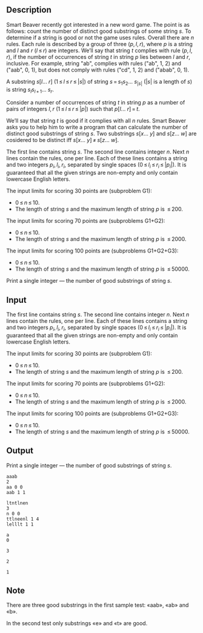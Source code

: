 ## Description

<div><p>Smart Beaver recently got interested in a new word game. The point is as follows: count the number of distinct good substrings of some string <span class="tex-span"><i>s</i></span>. To determine if a string is good or not the game uses rules. Overall there are <span class="tex-span"><i>n</i></span> rules. Each rule is described by a group of three <span class="tex-span">(<i>p</i>, <i>l</i>, <i>r</i>)</span>, where <span class="tex-span"><i>p</i></span> is a string and <span class="tex-span"><i>l</i></span> and <span class="tex-span"><i>r</i></span> <span class="tex-span">(<i>l</i> ≤ <i>r</i>)</span> are integers. We’ll say that string <span class="tex-span"><i>t</i></span> complies with rule <span class="tex-span">(<i>p</i>, <i>l</i>, <i>r</i>)</span>, if the number of occurrences of string <span class="tex-span"><i>t</i></span> in string <span class="tex-span"><i>p</i></span> lies between <span class="tex-span"><i>l</i></span> and <span class="tex-span"><i>r</i></span>, inclusive. For example, string "<span class="tex-font-style-tt">ab</span>", complies with rules ("<span class="tex-font-style-tt">ab</span>", <span class="tex-span">1</span>, <span class="tex-span">2</span>) and ("<span class="tex-font-style-tt">aab</span>", <span class="tex-span">0</span>, <span class="tex-span">1</span>), but does not comply with rules ("<span class="tex-font-style-tt">cd</span>", <span class="tex-span">1</span>, <span class="tex-span">2</span>) and ("<span class="tex-font-style-tt">abab</span>", <span class="tex-span">0</span>, <span class="tex-span">1</span>).</p><p>A <span class="tex-font-style-it">substring</span> <span class="tex-span"><i>s</i>[<i>l</i>... <i>r</i>]</span> <span class="tex-span">(1 ≤ <i>l</i> ≤ <i>r</i> ≤ |<i>s</i>|)</span> of string <span class="tex-span"><i>s</i> = <i>s</i><sub class="lower-index">1</sub><i>s</i><sub class="lower-index">2</sub>... <i>s</i><sub class="lower-index">|<i>s</i>|</sub></span> (<span class="tex-span">|<i>s</i>|</span> is a length of <span class="tex-span"><i>s</i></span>) is string <span class="tex-span"><i>s</i><sub class="lower-index"><i>l</i></sub><i>s</i><sub class="lower-index"><i>l</i> + 1</sub>... <i>s</i><sub class="lower-index"><i>r</i></sub></span>.</p><p>Consider a <span class="tex-font-style-it">number of occurrences </span> of string <span class="tex-span"><i>t</i></span> in string <span class="tex-span"><i>p</i></span> as a number of pairs of integers <span class="tex-span"><i>l</i>, <i>r</i></span> <span class="tex-span">(1 ≤ <i>l</i> ≤ <i>r</i> ≤ |<i>p</i>|)</span> such that <span class="tex-span"><i>p</i>[<i>l</i>... <i>r</i>] = <i>t</i></span>.</p><p>We’ll say that string <span class="tex-span"><i>t</i></span> is good if it complies with all <span class="tex-span"><i>n</i></span> rules. Smart Beaver asks you to help him to write a program that can calculate the number of distinct good substrings of string <span class="tex-span"><i>s</i></span>. Two substrings <span class="tex-span"><i>s</i>[<i>x</i>... <i>y</i>]</span> and <span class="tex-span"><i>s</i>[<i>z</i>... <i>w</i>]</span> are cosidered to be distinct iff <span class="tex-span"><i>s</i>[<i>x</i>... <i>y</i>] ≠ <i>s</i>[<i>z</i>... <i>w</i>]</span>.</p></div><div class="input-specification"><p>The first line contains string <span class="tex-span"><i>s</i></span>. The second line contains integer <span class="tex-span"><i>n</i></span>. Next <span class="tex-span"><i>n</i></span> lines contain the rules, one per line. Each of these lines contains a string and two integers <span class="tex-span"><i>p</i><sub class="lower-index"><i>i</i></sub>, <i>l</i><sub class="lower-index"><i>i</i></sub>, <i>r</i><sub class="lower-index"><i>i</i></sub></span>, separated by single spaces (<span class="tex-span">0 ≤ <i>l</i><sub class="lower-index"><i>i</i></sub> ≤ <i>r</i><sub class="lower-index"><i>i</i></sub> ≤ |<i>p</i><sub class="lower-index"><i>i</i></sub>|</span>). It is guaranteed that all the given strings are non-empty and only contain lowercase English letters.</p><p>The input limits for scoring 30 points are (subproblem G1): </p><ul> <li> <span class="tex-span">0 ≤ <i>n</i> ≤ 10</span>. </li><li> The length of string <span class="tex-span"><i>s</i></span> and the maximum length of string <span class="tex-span"><i>p</i></span> is <span class="tex-span"> ≤ 200</span>. </li></ul><p>The input limits for scoring 70 points are (subproblems G1+G2): </p><ul> <li> <span class="tex-span">0 ≤ <i>n</i> ≤ 10</span>. </li><li> The length of string <span class="tex-span"><i>s</i></span> and the maximum length of string <span class="tex-span"><i>p</i></span> is <span class="tex-span"> ≤ 2000</span>. </li></ul><p>The input limits for scoring 100 points are (subproblems G1+G2+G3): </p><ul> <li> <span class="tex-span">0 ≤ <i>n</i> ≤ 10</span>. </li><li> The length of string <span class="tex-span"><i>s</i></span> and the maximum length of string <span class="tex-span"><i>p</i></span> is <span class="tex-span"> ≤ 50000</span>. </li></ul></div><div class="output-specification"><p>Print a single integer — the number of good substrings of string <span class="tex-span"><i>s</i></span>.</p></div>

## Input

<p>The first line contains string <span class="tex-span"><i>s</i></span>. The second line contains integer <span class="tex-span"><i>n</i></span>. Next <span class="tex-span"><i>n</i></span> lines contain the rules, one per line. Each of these lines contains a string and two integers <span class="tex-span"><i>p</i><sub class="lower-index"><i>i</i></sub>, <i>l</i><sub class="lower-index"><i>i</i></sub>, <i>r</i><sub class="lower-index"><i>i</i></sub></span>, separated by single spaces (<span class="tex-span">0 ≤ <i>l</i><sub class="lower-index"><i>i</i></sub> ≤ <i>r</i><sub class="lower-index"><i>i</i></sub> ≤ |<i>p</i><sub class="lower-index"><i>i</i></sub>|</span>). It is guaranteed that all the given strings are non-empty and only contain lowercase English letters.</p><p>The input limits for scoring 30 points are (subproblem G1): </p><ul> <li> <span class="tex-span">0 ≤ <i>n</i> ≤ 10</span>. </li><li> The length of string <span class="tex-span"><i>s</i></span> and the maximum length of string <span class="tex-span"><i>p</i></span> is <span class="tex-span"> ≤ 200</span>. </li></ul><p>The input limits for scoring 70 points are (subproblems G1+G2): </p><ul> <li> <span class="tex-span">0 ≤ <i>n</i> ≤ 10</span>. </li><li> The length of string <span class="tex-span"><i>s</i></span> and the maximum length of string <span class="tex-span"><i>p</i></span> is <span class="tex-span"> ≤ 2000</span>. </li></ul><p>The input limits for scoring 100 points are (subproblems G1+G2+G3): </p><ul> <li> <span class="tex-span">0 ≤ <i>n</i> ≤ 10</span>. </li><li> The length of string <span class="tex-span"><i>s</i></span> and the maximum length of string <span class="tex-span"><i>p</i></span> is <span class="tex-span"> ≤ 50000</span>. </li></ul>

## Output

<p>Print a single integer — the number of good substrings of string <span class="tex-span"><i>s</i></span>.</p>





```input1
aaab
2
aa 0 0
aab 1 1

```




```input2
ltntlnen
3
n 0 0
ttlneenl 1 4
lelllt 1 1

```




```input3
a
0

```




```output1
3

```




```output2
2

```




```output3
1

```



## Note

<p>There are three good substrings in the first sample test: «<span class="tex-font-style-tt">aab</span>», «<span class="tex-font-style-tt">ab</span>» and «<span class="tex-font-style-tt">b</span>».</p><p>In the second test only substrings «<span class="tex-font-style-tt">e</span>» and «<span class="tex-font-style-tt">t</span>» are good.</p>
